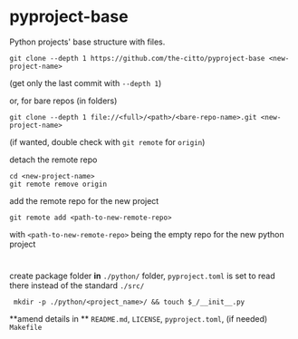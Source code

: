# pyproject-base

Python projects' base structure with files.

    git clone --depth 1 https://github.com/the-citto/pyproject-base <new-project-name>
(get only the last commit with `--depth 1`)

or, for bare repos (in folders)
    
    git clone --depth 1 file://<full>/<path>/<bare-repo-name>.git <new-project-name>

(if wanted, double check with `git remote` for `origin`)

detach the remote repo

    cd <new-project-name>
    git remote remove origin

add the remote repo for the new project

    git remote add <path-to-new-remote-repo>

with `<path-to-new-remote-repo>` being the empty repo for the new python project

#
create package folder **in** `./python/` folder, `pyproject.toml` is set to read there instead of the standard `./src/`

     mkdir -p ./python/<project_name>/ && touch $_/__init__.py

**amend details in ** `README.md`, `LICENSE`, `pyproject.toml`, (if needed) `Makefile`

#

